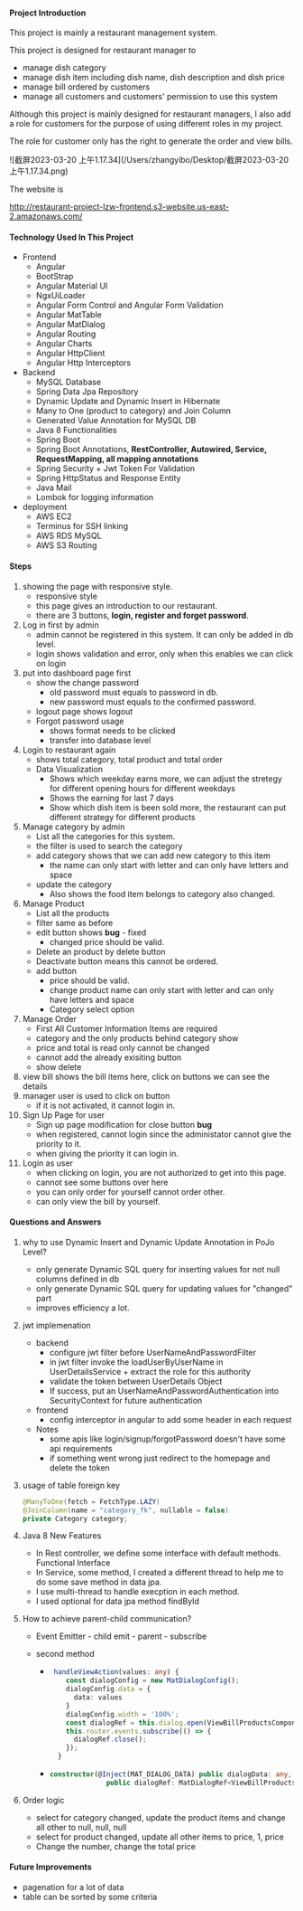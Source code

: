 #### Project Introduction

This project is mainly a restaurant management system.

This project is designed for restaurant manager to 

- manage dish category
- manage dish item including dish name, dish description and dish price
- manage bill ordered by customers
- manage all customers and customers' permission to use this system

Although this project is mainly designed for restaurant managers, I also add a role for customers for the purpose of using different roles in my project.

The role for customer only has the right to generate the order and view bills. 

![截屏2023-03-20 上午1.17.34](/Users/zhangyibo/Desktop/截屏2023-03-20 上午1.17.34.png)

The website is

http://restaurant-project-lzw-frontend.s3-website.us-east-2.amazonaws.com/



#### Technology Used In This Project

- Frontend
  - Angular
  - BootStrap
  - Angular Material UI
  - NgxUiLoader
  - Angular Form Control and Angular Form Validation
  - Angular MatTable
  - Angular MatDialog
  - Angular Routing
  - Angular Charts
  - Angular HttpClient
  - Angular Http Interceptors
- Backend
  - MySQL Database
  - Spring Data Jpa Repository
  - Dynamic Update and Dynamic Insert in Hibernate
  - Many to One (product to category) and Join Column
  - Generated Value Annotation for MySQL DB
  - Java 8 Functionalities
  - Spring Boot
  - Spring Boot Annotations, **RestController, Autowired, Service, RequestMapping, all mapping annotations**
  - Spring Security + Jwt Token For Validation
  - Spring HttpStatus and Response Entity
  - Java Mail
  - Lombok for logging information
- deployment
  - AWS EC2
  - Terminus for SSH linking
  - AWS RDS MySQL
  - AWS S3 Routing  



#### Steps

1. showing the page with responsive style.
   - responsive style
   - this page gives an introduction to our restaurant.
   - there are 3 buttons, **login, register and forget password**.
2. Log in first by admin
   - admin cannot be registered in this system. It can only be added in db level.
   - login shows validation and error, only when this enables we can click on login
3. put into dashboard page first
   - show the change password
     - old password must equals to password in db.
     - new password must equals to the confirmed password.
   - logout page shows logout
   - Forgot password usage
     - shows format needs to be clicked
     - transfer into database level
4. Login to restaurant again
   - shows total category, total product and total order
   - Data Visualization
     - Shows which weekday earns more, we can adjust the stretegy for different opening hours for different weekdays
     - Shows the earning for last 7 days
     - Show which dish item is been sold more, the restaurant can put different strategy for different products
5. Manage category by admin
   - List all the categories for this system.
   - the filter is used to search the category
   - add category shows that we can add new category to this item
     - the name can only start with letter and can only have letters and space
   - update the category
     - Also shows the food item belongs to category also changed.
6. Manage Product
   - List all the products
   - filter same as before
   - edit button shows **bug** - fixed
     - changed price should be valid. 
   - Delete an product by delete button
   - Deactivate button means this cannot be ordered.
   - add button
     - price should be valid.
     - change product name can only start with letter and can only have letters and space
     - Category select option
7. Manage Order
   - First All Customer Information Items are required
   - category and the only products behind category show
   - price and total is read only cannot be changed
   - cannot add the already exisiting button
   - show delete
8. view bill shows the bill items here, click on buttons we can see the details
9. manager user is used to click on button
   - if it is not activated, it cannot login in.
10. Sign Up Page for user
    - Sign up page modification for close button **bug**
    - when registered, cannot login since the administator cannot give the priority to it.
    - when giving the priority it can login in.
11. Login as user
    - when clicking on login, you are not authorized to get into this page.
    - cannot see some buttons over here
    - you can only order for yourself cannot order other.
    - can only view the bill by yourself.



#### Questions and Answers

1. why to use Dynamic Insert and Dynamic Update Annotation in PoJo Level?

   - only generate Dynamic SQL query for inserting values for not null columns defined in db
   - only generate Dynamic SQL query for updating values for "changed" part
   - improves efficiency a lot.

2. jwt implemenation

   - backend
     - configure jwt filter before UserNameAndPasswordFilter 
     - in jwt filter invoke the loadUserByUserName in UserDetailsService + extract the role for this authority
     - validate the token between UserDetails Object
     - If success, put an UserNameAndPasswordAuthentication into SecurityContext for future authentication
   - frontend
     - config interceptor in angular to add some header in each request
   - Notes
     - some apis like login/signup/forgotPassword doesn't have some api requirements
     - if something went wrong just redirect to the homepage and delete the token

3. usage of table foreign key

   ```java
   @ManyToOne(fetch = FetchType.LAZY)
   @JoinColumn(name = "category_fk", nullable = false)
   private Category category;
   ```

4. Java 8 New Features

   - In Rest controller, we define some interface with default methods. Functional Interface
   - In Service, some method, I created a different thread to help me to do some save method in data jpa.
   - I use multi-thread to handle execption in each method.
   - I used optional for data jpa method findById

5. How to achieve parent-child communication?

   - Event Emitter - child emit - parent - subscribe

   - second method

     - ```typescript
        handleViewAction(values: any) {
           const dialogConfig = new MatDialogConfig();
           dialogConfig.data = {
             data: values
           }
           dialogConfig.width = '100%';
           const dialogRef = this.dialog.open(ViewBillProductsComponent, dialogConfig);
           this.router.events.subscribe(() => {
             dialogRef.close();
           });
         }
       ```

     - ```typescript
       constructor(@Inject(MAT_DIALOG_DATA) public dialogData: any,
                     public dialogRef: MatDialogRef<ViewBillProductsComponent>) { }
       ```

6. Order logic

   - select for category changed, update the product items and change all other to null, null, null
   - select for product changed, update all other items to price, 1, price
   - Change the number, change the total price



#### Future Improvements

- pagenation for a lot of data
- table can be sorted by some criteria



